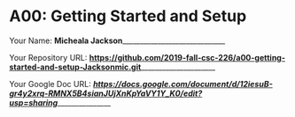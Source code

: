 # A00: Getting Started and Setup

Your Name: __Micheala Jackson_______________________________

Your Repository URL: ______https://github.com/2019-fall-csc-226/a00-getting-started-and-setup-Jacksonmic.git___________________________

Your Google Doc URL: _________https://docs.google.com/document/d/12iesuB-gr4y2xrq-RMNX5B4sianJUjXnKpYaVY1Y_K0/edit?usp=sharing________________________
